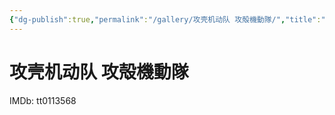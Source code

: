 ```yaml
---
{"dg-publish":true,"permalink":"/gallery/攻壳机动队 攻殻機動隊/","title":"攻壳机动队 攻殻機動隊","created":"2025-06-25T14:18:45.447+08:00"}
---
```



# 攻壳机动队 攻殻機動隊

IMDb: tt0113568
